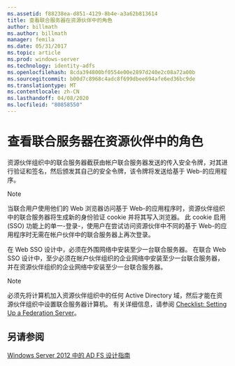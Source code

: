 ```yaml
---
ms.assetid: f88238ea-d851-4129-8b4e-a3a62b813614
title: 查看联合服务器在资源伙伴中的角色
author: billmath
ms.author: billmath
manager: femila
ms.date: 05/31/2017
ms.topic: article
ms.prod: windows-server
ms.technology: identity-adfs
ms.openlocfilehash: 8cda394800bf0554e00e2897d240e2c08a72a00b
ms.sourcegitcommit: b00d7c8968c4adc8f699dbee694afe6ed36bc9de
ms.translationtype: MT
ms.contentlocale: zh-CN
ms.lasthandoff: 04/08/2020
ms.locfileid: "80858550"
---
```

# <a name="review-the-role-of-the-federation-server-in-the-resource-partner"></a>查看联合服务器在资源伙伴中的角色

资源伙伴组织中的联合服务器截获由帐户联合服务器发送的传入安全令牌，对其进行验证和签名，然后颁发其自己的安全令牌，该令牌将发送给基于 Web\-的应用程序。  
  
> [!NOTE]  
> 当联合用户使用他们的 Web 浏览器访问基于 Web\-的应用程序时，资源伙伴组织中的联合服务器将生成新的身份验证 cookie 并将其写入浏览器。 此 cookie 启用 \(SSO\) 功能上的单一\-登录\-，使用户在尝试访问资源伙伴中不同的基于 Web\-的应用程序时无需在帐户伙伴中的联合服务器上再次登录。  
  
在 Web SSO 设计中，必须在外围网络中安装至少一台联合服务器。 在联合 Web SSO 设计中，至少必须在帐户伙伴组织的企业网络中安装至少一台联合服务器，并在资源伙伴组织的企业网络中安装至少一台联合服务器。  
  
> [!NOTE]  
> 必须先将计算机加入资源伙伴组织中的任何 Active Directory 域，然后才能在资源伙伴组织中设置联合服务器计算机。 有关详细信息，请参阅 [Checklist: Setting Up a Federation Server](../../ad-fs/deployment/Checklist--Setting-Up-a-Federation-Server.md)。  
  
## <a name="see-also"></a>另请参阅
[Windows Server 2012 中的 AD FS 设计指南](AD-FS-Design-Guide-in-Windows-Server-2012.md)

